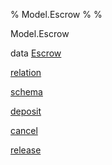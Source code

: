% Model.Escrow
% 
% 

Model.Escrow

data [Escrow](Model-Escrow.html#t:Escrow)

[relation](Model-Escrow.html#v:relation)

[schema](Model-Escrow.html#v:schema)

[deposit](Model-Escrow.html#v:deposit)

[cancel](Model-Escrow.html#v:cancel)

[release](Model-Escrow.html#v:release)
